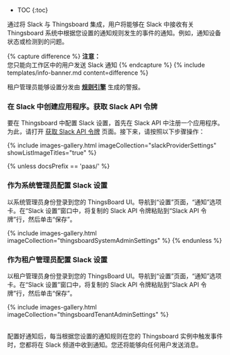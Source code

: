 * TOC
{:toc}

通过将 Slack 与 Thingsboard 集成，用户将能够在 Slack 中接收有关 Thingsboard 系统中根据您设置的通知规则发生的事件的通知。例如，通知设备状态或检测到的问题。

{% capture difference %}
**注意：**
<br>
您只能向工作区中的用户发送 Slack 通知
{% endcapture %}
{% include templates/info-banner.md content=difference %}

租户管理员能够设置分发由 [**规则引擎**](/docs/{{docsPrefix}}user-guide/rule-engine-2-0/re-getting-started/) 生成的警报。

### 在 Slack 中创建应用程序。获取 Slack API 令牌

要在 Thingsboard 中配置 Slack 设置，首先在 Slack API 中注册一个应用程序。为此，请打开 [获取 Slack API 令牌](https://api.slack.com/tutorials/tracks/getting-a-token) 页面。接下来，请按照以下步骤操作：

{% include images-gallery.html imageCollection="slackProviderSettings" showListImageTitles="true" %}

{% unless docsPrefix == 'paas/' %}
### 作为系统管理员配置 Slack 设置

以系统管理员身份登录到您的 ThingsBoard UI。导航到“设置”页面，“通知”选项卡。在“Slack 设置”窗口中，将复制的 Slack API 令牌粘贴到“Slack API 令牌”行，然后单击“保存”。

{% include images-gallery.html imageCollection="thingsboardSystemAdminSettings" %}
{% endunless %}

### 作为租户管理员配置 Slack 设置

以租户管理员身份登录到您的 ThingsBoard UI。导航到“设置”页面，“通知”选项卡。在“Slack 设置”窗口中，将复制的 Slack API 令牌粘贴到“Slack API 令牌”行，然后单击“保存”。

{% include images-gallery.html imageCollection="thingsboardTenantAdminSettings" %}

<br>
配置好通知后，每当根据您设置的通知规则在您的 Thingsboard 实例中触发事件时，您都将在 Slack 频道中收到通知。您还将能够向任何用户发送消息。